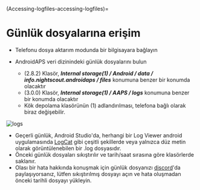 (Accessing-logfiles-accessing-logfiles)=

# Günlük dosyalarına erişim

* Telefonu dosya aktarım modunda bir bilgisayara bağlayın
* AndroidAPS veri dizinindeki günlük dosyalarını bulun
    
    * (2.8.2) Klasör, ***Internal storage(1) / Android / data / info.nightscout.androidaps / files*** konumuna benzer bir konumda olacaktır
    * (3.0.0) Klasör, ***Internal storage(1) / AAPS / logs*** konumuna benzer bir konumda olacaktır
    * Kök depolama klasörünün (1) adlandırılması, telefona bağlı olarak biraz değişebilir.

![logs](../images/aapslog.png)

* Geçerli günlük, Android Studio'da, herhangi bir Log Viewer android uygulamasında [LogCat](https://developer.android.com/studio/debug/am-logcat.html) gibi çeşitli şekillerde veya yalnızca düz metin olarak görüntülenebilen bir .log dosyasıdır. 
* Önceki günlük dosyaları sıkıştırılır ve tarih/saat sırasına göre klasörlerde saklanır. 
* Olası bir hata hakkında konuşmak için günlük dosyanızı [discord](https://discord.gg/4fQUWHZ4Mw)'da paylaşıyorsanız, lütfen sıkıştırılmış dosyayı açın ve hata oluşmadan önceki tarihli dosyayı yükleyin.